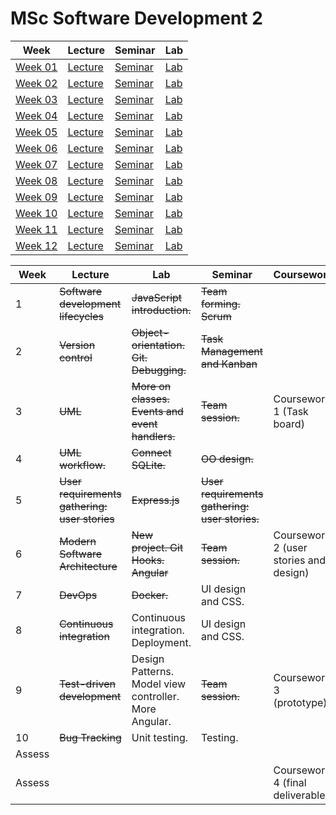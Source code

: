 # MSc Software Development 2

| Week | Lecture | Seminar | Lab |
|------|---------|---------|-----|
| [Week 01](week-01) | [Lecture](week-01/lecture) | [Seminar](week-01/seminar) | [Lab](week-01/lab) |
| [Week 02](week-02) | [Lecture](week-02/lecture) | [Seminar](week-02/seminar) | [Lab](week-02/lab) |
| [Week 03](week-03) | [Lecture](week-03/lecture) | [Seminar](week-03/seminar) | [Lab](week-03/lab) |
| [Week 04](week-04) | [Lecture](week-04/lecture) | [Seminar](week-04/seminar) | [Lab](week-04/lab) |
| [Week 05](week-05) | [Lecture](week-05/lecture) | [Seminar](week-05/seminar) | [Lab](week-05/lab) |
| [Week 06](week-06) | [Lecture](week-06/lecture) | [Seminar](week-06/seminar) | [Lab](week-06/lab) |
| [Week 07](week-07) | [Lecture](week-07/lecture) | [Seminar](week-07/seminar) | [Lab](week-07/lab) |
| [Week 08](week-08) | [Lecture](week-08/lecture) | [Seminar](week-08/seminar) | [Lab](week-08/lab) |
| [Week 09](week-09) | [Lecture](week-09/lecture) | [Seminar](week-09/seminar) | [Lab](week-09/lab) |
| [Week 10](week-10) | [Lecture](week-10/lecture) | [Seminar](week-10/seminar) | [Lab](week-10/lab) |
| [Week 11](week-11) | [Lecture](week-11/lecture) | [Seminar](week-11/seminar) | [Lab](week-11/lab) |
| [Week 12](week-12) | [Lecture](week-12/lecture) | [Seminar](week-12/seminar) | [Lab](week-12/lab) |

| Week   | Lecture                                       | Lab                                                   | Seminar                                        | Coursework                             |
| ------ | --------------------------------------------- | ----------------------------------------------------- | ---------------------------------------------- | -------------------------------------- |
| 1      | ~~Software development lifecycles~~           | ~~JavaScript introduction.~~                          | ~~Team forming. Scrum~~                        |                                        |
| 2      | ~~Version control~~                           | ~~Object-orientation. Git.~~ ~~Debugging.~~           | ~~Task Management and Kanban~~                 |                                        |
| 3      | ~~UML~~                                       | ~~More on classes. Events and event handlers.~~       | ~~Team session.~~                              | Coursework 1 (Task board)              |
| 4      | ~~UML workflow.~~                             | ~~Connect SQLite.~~                                   | ~~OO design.~~                                 |                                        |
| 5      | ~~User requirements gathering: user stories~~ | ~~Express.js~~                                        | ~~User requirements gathering: user stories.~~ |                                        |
| 6      | ~~Modern Software Architecture~~              | ~~New project. Git Hooks. Angular~~                   | ~~Team session.~~                              | Coursework 2 (user stories and design) |
| 7      | ~~DevOps~~                                    | ~~Docker.~~                                           | UI design and CSS.                             |                                        |
| 8      | ~~Continuous integration~~                    | Continuous integration. Deployment.                   | UI design and CSS.                             |                                        |
| 9      | ~~Test-driven development~~                   | Design Patterns. Model view controller. More Angular. | ~~Team session.~~                              | Coursework 3 (prototype)               |
| 10     | ~~Bug Tracking~~                              | Unit testing.                                         | Testing.                                       |                                        |
| Assess |                                               |                                                       |                                                |                                        |
| Assess |                                               |                                                       |                                                | Coursework 4 (final deliverable)       |

